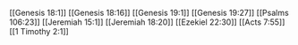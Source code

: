 [[Genesis 18:1]]
[[Genesis 18:16]]
[[Genesis 19:1]]
[[Genesis 19:27]]
[[Psalms 106:23]]
[[Jeremiah 15:1]]
[[Jeremiah 18:20]]
[[Ezekiel 22:30]]
[[Acts 7:55]]
[[1 Timothy 2:1]]
